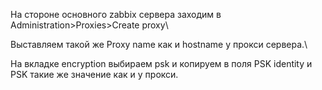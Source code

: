 
На стороне основного zabbix сервера заходим в Administration>Proxies>Create proxy\

Выставляем такой же Proxу name как и hostname у прокси сервера.\

На вкладке encryption выбираем psk и копируем в поля PSK identity и PSK такие же значение как и у прокси.

